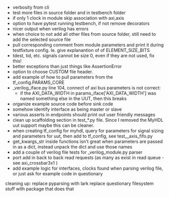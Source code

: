 * verbosity from cli
* test more files in source folder and in testbench folder
* if only 1 clock in module skip association with axi,axis
* option to have pytest running testbench, if not remove decorators
* nicer output when verilog has errors
* when choice to not add all other files from source folder, still need to add the selected source file
* pull corresponding comment from module parameters and print it during testfixture config.  Ie. give explanantion of of ELEMENT_SIZE_BITS
* tdest, tid, etc. signals cannot be size 0, even if they are not used, fix this!
* better exceptions than just things like AssertionError
* option to choose CUSTOM file header.
* add example of how to pull parameters from the tf_config.PARAMS_CORE
* _verilog_iface.py line 104, connect of axi bus parameters is not correct:
    * if the AXI_DATA_WIDTH in params_iface['AXI_DATA_WIDTH'] was named something else in the UUT, then this breaks
* organize example source code before sink code
* somehow identify interface as being master or slave
* various asserts in endpoints should print out user friendly messages
* clean up scaffolding section in test_*.py file.  Since I removed the MyHDL uut support maybe this can be cleaner.
* when creating tf_config for myhdl, query for parameters for signal sizing and parameters for uut, then add to tf_config, see test__axis_fifo.py
* get_kwargs_str inside functions isn't great when parameters are passed in as a dict, instead unpack the dict and use those names
* add a couple of verilog file tests for _verilog_module.py parser
* port add in back to back read requests (as many as exist in read queue - see axi_crossbar3x1 )
* add example logic for interfaces, clocks found when parsing verilog file, or just ask for example code in questionary

cleaning up:
replace pyparsing with lark
replace questionary filesystem stuff with package that does that
